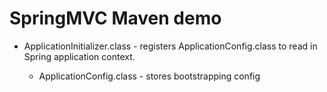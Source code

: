 # SpringMVC Maven demo

- ApplicationInitializer.class - registers ApplicationConfig.class to read in Spring application context. 

  - ApplicationConfig.class - stores bootstrapping config